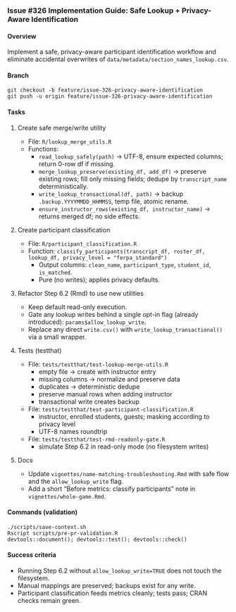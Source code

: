 ### Issue #326 Implementation Guide: Safe Lookup + Privacy-Aware Identification

#### Overview
Implement a safe, privacy-aware participant identification workflow and eliminate accidental overwrites of `data/metadata/section_names_lookup.csv`.

#### Branch
```
git checkout -b feature/issue-326-privacy-aware-identification
git push -u origin feature/issue-326-privacy-aware-identification
```

#### Tasks
1) Create safe merge/write utility
   - File: `R/lookup_merge_utils.R`
   - Functions:
     - `read_lookup_safely(path)` → UTF-8, ensure expected columns; return 0-row df if missing.
     - `merge_lookup_preserve(existing_df, add_df)` → preserve existing rows; fill only missing fields; dedupe by `transcript_name` deterministically.
     - `write_lookup_transactional(df, path)` → backup `.backup.YYYYMMDD_HHMMSS`, temp file, atomic rename.
     - `ensure_instructor_rows(existing_df, instructor_name)` → returns merged df; no side effects.

2) Create participant classification
   - File: `R/participant_classification.R`
   - Function: `classify_participants(transcript_df, roster_df, lookup_df, privacy_level = "ferpa_standard")`
     - Output columns: `clean_name`, `participant_type`, `student_id`, `is_matched`.
     - Pure (no writes); applies privacy defaults.

3) Refactor Step 6.2 (Rmd) to use new utilities
   - Keep default read-only execution.
   - Gate any lookup writes behind a single opt-in flag (already introduced): `params$allow_lookup_write`.
   - Replace any direct `write.csv()` with `write_lookup_transactional()` via a small wrapper.

4) Tests (testthat)
   - File: `tests/testthat/test-lookup-merge-utils.R`
     - empty file → create with instructor entry
     - missing columns → normalize and preserve data
     - duplicates → deterministic dedupe
     - preserve manual rows when adding instructor
     - transactional write creates backup
   - File: `tests/testthat/test-participant-classification.R`
     - instructor, enrolled students, guests; masking according to privacy level
     - UTF-8 names roundtrip
   - File: `tests/testthat/test-rmd-readonly-gate.R`
     - simulate Step 6.2 in read-only mode (no filesystem writes)

5) Docs
   - Update `vignettes/name-matching-troubleshooting.Rmd` with safe flow and the `allow_lookup_write` flag.
   - Add a short “Before metrics: classify participants” note in `vignettes/whole-game.Rmd`.

#### Commands (validation)
```
./scripts/save-context.sh
Rscript scripts/pre-pr-validation.R
devtools::document(); devtools::test(); devtools::check()
```

#### Success criteria
- Running Step 6.2 without `allow_lookup_write=TRUE` does not touch the filesystem.
- Manual mappings are preserved; backups exist for any write.
- Participant classification feeds metrics cleanly; tests pass; CRAN checks remain green.


